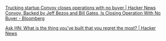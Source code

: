 
[Trucking startup Convoy closes operations with no buyer | Hacker News](https://news.ycombinator.com/item?id=37946017)
[Convoy, Backed by Jeff Bezos and Bill Gates, Is Closing Operation With No Buyer - Bloomberg](https://www.bloomberg.com/news/articles/2023-10-19/bezos-backed-startup-convoy-closes-operations-with-no-buyer)

[Ask HN: What is the thing you've built that you regret the most? | Hacker News](https://news.ycombinator.com/item?id=33675112)
